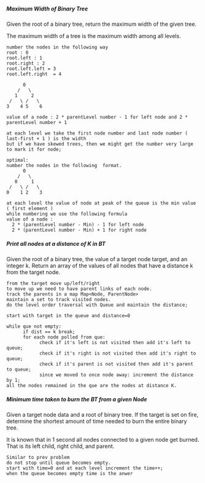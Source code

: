 ##### Maximum Width of Binary Tree
Given the root of a binary tree, return the maximum width of the given tree.

The maximum width of a tree is the maximum width among all levels.
```
number the nodes in the following way
root : 0
root.left : 1
root.right : 2
root.left.left = 3
root.left.right  = 4

      0
    /   \
   1     2
 /   \ /   \
3    4 5    6

value of a node : 2 * parentLevel number - 1 for left node and 2 * parentLevel number + 1 

at each level we take the first node number and last node number ( last-first + 1 ) is the width
but if we have skewed trees, then we might get the number very large to mark it for node;

optimal:
number the nodes in the following  format.
      0
    /   \
   0     1
 /   \ /   \
0    1 2    3

at each level the value of node at peak of the queue is the min value ( first element )
while numbering we use the following formula
value of a node :
  2 * (parentLevel number - Min) - 1 for left node
  2 * (parentLevel number - Min) + 1 for right node

```
##### Print all nodes at a distance of K in BT
Given the root of a binary tree, the value of a target node target, and an integer k. Return an array of the values of all nodes that have a distance k from the target node.
```
from the target move up/left/right
to move up we need to have parent links of each node.
track the parents in a map Map<Node, ParentNode>
maintain a set to track visited nodes.
do the level order traversal with Queue and maintain the distance;

start with target in the queue and distance=0
      
while que not empty:
      if dist == k break;
      for each node polled from que:
            check if it's left is not visited then add it's left to queue;
            check if it's right is not visited then add it's right to queue;
            check if it's parent is not visited then add it's parent to queue;
            since we moved to once node away: increment the distance by 1;
all the nodes remained in the que are the nodes at distance K.
```

##### Minimum time taken to burn the BT from a given Node
Given a target node data and a root of binary tree. If the target is set on fire, determine the shortest amount of time needed to burn the entire binary tree.

It is known that in 1 second all nodes connected to a given node get burned. That is its left child, right child, and parent.
```
Similar to prev problem
do not stop until queue becomes empty.
start with time=0 and at each level increment the time++;
when the queue becomes empty time is the anwer
```



